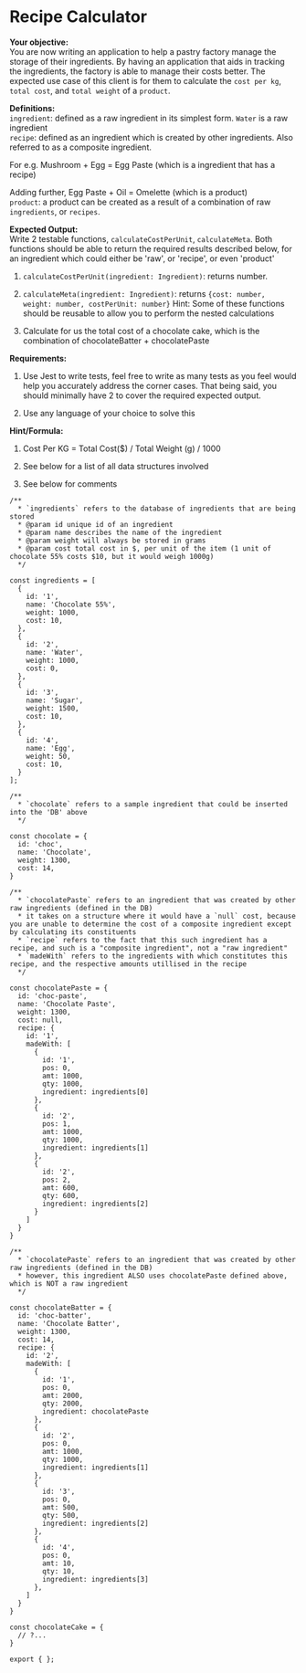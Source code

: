 # Recipe Calculator

**Your objective:**  
You are now writing an application to help a pastry factory manage the storage of their ingredients. By having an application that aids in tracking the ingredients, the factory is able to manage their costs better. The expected use case of this client is for them to calculate the `cost per kg`, `total cost`, and `total weight` of a `product`.

**Definitions:**  
`ingredient`: defined as a raw ingredient in its simplest form. `Water` is a raw ingredient  
`recipe`: defined as an ingredient which is created by other ingredients. Also referred to as a composite ingredient.

For e.g. Mushroom + Egg = Egg Paste (which is a ingredient that has a recipe)

Adding further, Egg Paste + Oil = Omelette (which is a product)  
`product`: a product can be created as a result of a combination of raw `ingredients`, or `recipes`.

**Expected Output:**  
Write 2 testable functions, `calculateCostPerUnit`, `calculateMeta`. Both functions should be able to return the required results described below, for an ingredient which could either be 'raw', or 'recipe', or even 'product'

1) `calculateCostPerUnit(ingredient: Ingredient)`: returns number.

2) `calculateMeta(ingredient: Ingredient)`: returns `{cost: number, weight: number, costPerUnit: number}` Hint: Some of these functions should be reusable to allow you to perform the nested calculations

3) Calculate for us the total cost of a chocolate cake, which is the combination of chocolateBatter + chocolatePaste

**Requirements:**

1) Use Jest to write tests, feel free to write as many tests as you feel would help you accurately address the corner cases. That being said, you should minimally have 2 to cover the required expected output.

2) Use any language of your choice to solve this

**Hint/Formula:**

1) Cost Per KG = Total Cost($) / Total Weight (g) / 1000

2) See below for a list of all data structures involved

3) See below for comments

```(typescript)
/**
  * `ingredients` refers to the database of ingredients that are being stored
  * @param id unique id of an ingredient
  * @param name describes the name of the ingredient
  * @param weight will always be stored in grams
  * @param cost total cost in $, per unit of the item (1 unit of chocolate 55% costs $10, but it would weigh 1000g)
  */

const ingredients = [
  {
    id: '1',
    name: 'Chocolate 55%',
    weight: 1000,
    cost: 10,
  },
  {
    id: '2',
    name: 'Water',
    weight: 1000,
    cost: 0,
  },
  {
    id: '3',
    name: 'Sugar',
    weight: 1500,
    cost: 10,
  },
  {
    id: '4',
    name: 'Egg',
    weight: 50,
    cost: 10,
  }
];

/**
  * `chocolate` refers to a sample ingredient that could be inserted into the 'DB' above
  */

const chocolate = {
  id: 'choc',
  name: 'Chocolate',
  weight: 1300,
  cost: 14,
}

/**
  * `chocolatePaste` refers to an ingredient that was created by other raw ingredients (defined in the DB)
  * it takes on a structure where it would have a `null` cost, because you are unable to determine the cost of a composite ingredient except by calculating its constituents
  * `recipe` refers to the fact that this such ingredient has a recipe, and such is a "composite ingredient", not a "raw ingredient"
  * `madeWith` refers to the ingredients with which constitutes this recipe, and the respective amounts utillised in the recipe
  */

const chocolatePaste = {
  id: 'choc-paste',
  name: 'Chocolate Paste',
  weight: 1300,
  cost: null,
  recipe: {
    id: '1',
    madeWith: [
      {
        id: '1',
        pos: 0,
        amt: 1000,
        qty: 1000,
        ingredient: ingredients[0]
      },
      {
        id: '2',
        pos: 1,
        amt: 1000,
        qty: 1000,
        ingredient: ingredients[1]
      },
      {
        id: '2',
        pos: 2,
        amt: 600,
        qty: 600,
        ingredient: ingredients[2]
      }
    ]
  }
}

/**
  * `chocolatePaste` refers to an ingredient that was created by other raw ingredients (defined in the DB)
  * however, this ingredient ALSO uses chocolatePaste defined above, which is NOT a raw ingredient
  */

const chocolateBatter = {
  id: 'choc-batter',
  name: 'Chocolate Batter',
  weight: 1300,
  cost: 14,
  recipe: {
    id: '2',
    madeWith: [
      {
        id: '1',
        pos: 0,
        amt: 2000,
        qty: 2000,
        ingredient: chocolatePaste
      },
      {
        id: '2',
        pos: 0,
        amt: 1000,
        qty: 1000,
        ingredient: ingredients[1]
      },
      {
        id: '3',
        pos: 0,
        amt: 500,
        qty: 500,
        ingredient: ingredients[2]
      },
      {
        id: '4',
        pos: 0,
        amt: 10,
        qty: 10,
        ingredient: ingredients[3]
      },
    ]
  }
}

const chocolateCake = {
  // ?...
}

export { };
```
